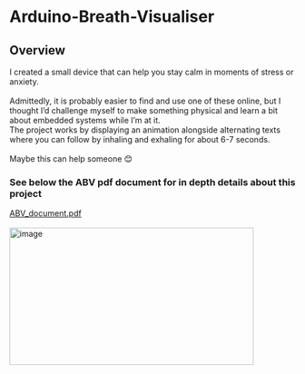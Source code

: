 # Arduino-Breath-Visualiser

## Overview
I created a small device that can help you stay calm in moments of stress or anxiety. </br></br>
Admittedly, it is probably easier to find and use one of these online, but I thought I’d challenge myself to make something physical and learn a bit about embedded systems while I’m at it. </br>
The project works by displaying an animation alongside alternating texts where you can follow by inhaling and exhaling for about 6-7 seconds. </br></br>
Maybe this can help someone 😊

### See below the ABV pdf document for in depth details about this project
[ABV_document.pdf](https://github.com/user-attachments/files/21959117/ABV_document.pdf) </br></br>
<img width="430" height="242" alt="image" src="https://github.com/user-attachments/assets/05eef68b-0019-4369-8edc-2fb2312902d5" />

